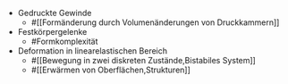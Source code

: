 - Gedruckte Gewinde
	- #[[Formänderung durch Volumenänderungen von Druckkammern]]
- Festkörpergelenke
	- #Formkomplexität
- Deformation in linearelastischen Bereich
	- #[[Bewegung in zwei diskreten Zustände,Bistabiles System]]
	- #[[Erwärmen von Oberflächen,Strukturen]]
